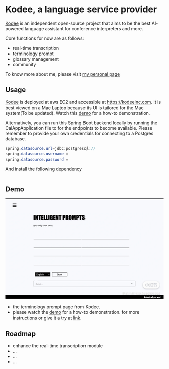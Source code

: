 # Kodee, a language service provider

[Kodee](https://kodeeinc.com) is an independent open-source project that aims to be the best AI-powered language assistant for conference interpreters and more.

Core functions for now are as follows:
- real-time transcription
- terminology prompt
- glossary management
- community

To know more about me, please visit [my personal page](https://liu6-66.github.io/personal_page/)

## Usage

[Kodee](https://kodeeinc.com) is deployed at aws EC2 and accessible at https://kodeeinc.com. It is best viewed on a Mac Laptop because its UI is tailored for the Mac system(To be updated). Watch this [demo](https://drive.google.com/file/d/1xWksOjN058cjTUgIwNw4-Ot2cYEClY_9/view?usp=drive_link) for a how-to demonstration.

Alternatively, you can run this Spring Boot backend locally by running the CaiAppApplication file to for the endpoints to become available. Please remember to provide your own credentials for connecting to a Postgres database.

```java
spring.datasource.url=jdbc:postgresql://     
spring.datasource.username =
spring.datasource.password = 
```

And install the following dependency

```bash


```


## Demo
![landing page](assets/kodeedemo.jpg)

- the terminology prompt page from Kodee.
- please watch the [demo](https://drive.google.com/file/d/1xWksOjN058cjTUgIwNw4-Ot2cYEClY_9/view?usp=drive_link) for a how-to demonstration.
  for more instructions or give it a try at [link](https://kodeeinc.com). 

## Roadmap

- enhance the real-time transcription module
- ...
- ...
- ...
